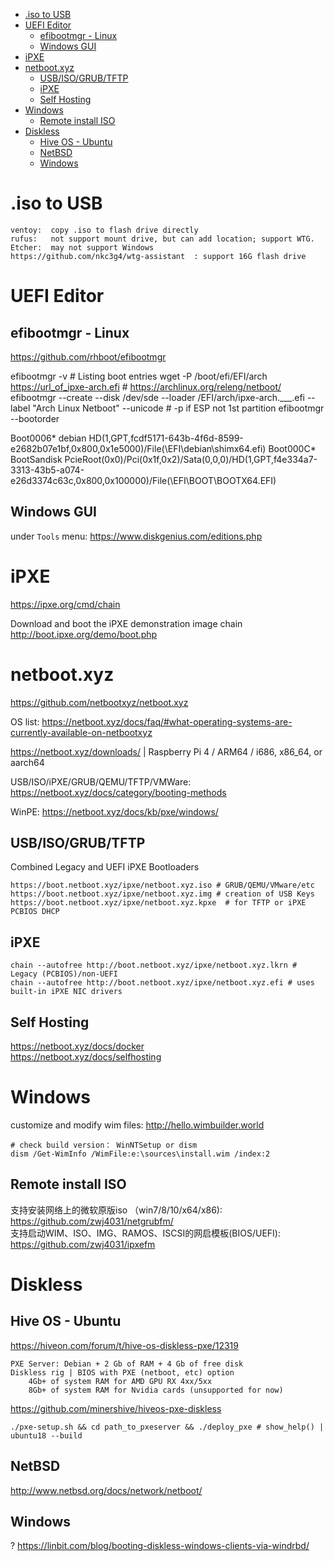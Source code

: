 - [.iso to USB](#iso-to-usb)
- [UEFI Editor](#uefi-editor)
  - [efibootmgr - Linux](#efibootmgr---linux)
  - [Windows GUI](#windows-gui)
- [iPXE](#ipxe)
- [netboot.xyz](#netbootxyz)
  - [USB/ISO/GRUB/TFTP](#usbisogrubtftp)
  - [iPXE](#ipxe-1)
  - [Self Hosting](#self-hosting)
- [Windows](#windows)
  - [Remote install ISO](#remote-install-iso)
- [Diskless](#diskless)
  - [Hive OS - Ubuntu](#hive-os---ubuntu)
  - [NetBSD](#netbsd)
  - [Windows](#windows-1)

# .iso to USB

    ventoy:  copy .iso to flash drive directly
    rufus:   not support mount drive, but can add location; support WTG.
    Etcher:  may not support Windows
    https://github.com/nkc3g4/wtg-assistant  : support 16G flash drive

# UEFI Editor
## efibootmgr - Linux
https://github.com/rhboot/efibootmgr  

  efibootmgr -v # Listing boot entries
  wget -P /boot/efi/EFI/arch https://url_of_ipxe-arch.efi  #  https://archlinux.org/releng/netboot/
  efibootmgr --create --disk /dev/sde --loader /EFI/arch/ipxe-arch.___.efi --label "Arch Linux Netboot" --unicode # -p if ESP not 1st partition
  efibootmgr --bootorder 

  Boot0006* debian        HD(1,GPT,fcdf5171-643b-4f6d-8599-e2682b07e1bf,0x800,0x1e5000)/File(\EFI\debian\shimx64.efi)
  Boot000C* BootSandisk   PcieRoot(0x0)/Pci(0x1f,0x2)/Sata(0,0,0)/HD(1,GPT,f4e334a7-3313-43b5-a074-e26d3374c63c,0x800,0x100000)/File(\EFI\BOOT\BOOTX64.EFI)

## Windows GUI
under `Tools` menu: https://www.diskgenius.com/editions.php

# iPXE
https://ipxe.org/cmd/chain

Download and boot the iPXE demonstration image
  chain http://boot.ipxe.org/demo/boot.php

# netboot.xyz
https://github.com/netbootxyz/netboot.xyz

OS list: https://netboot.xyz/docs/faq/#what-operating-systems-are-currently-available-on-netbootxyz

https://netboot.xyz/downloads/ | Raspberry Pi 4 / ARM64 / i686, x86_64, or aarch64

USB/ISO/iPXE/GRUB/QEMU/TFTP/VMWare: https://netboot.xyz/docs/category/booting-methods

WinPE: https://netboot.xyz/docs/kb/pxe/windows/

## USB/ISO/GRUB/TFTP
Combined Legacy and UEFI iPXE Bootloaders

    https://boot.netboot.xyz/ipxe/netboot.xyz.iso # GRUB/QEMU/VMware/etc
    https://boot.netboot.xyz/ipxe/netboot.xyz.img # creation of USB Keys
    https://boot.netboot.xyz/ipxe/netboot.xyz.kpxe  # for TFTP or iPXE PCBIOS DHCP

## iPXE

    chain --autofree http://boot.netboot.xyz/ipxe/netboot.xyz.lkrn # Legacy (PCBIOS)/non-UEFI
    chain --autofree http://boot.netboot.xyz/ipxe/netboot.xyz.efi # uses built-in iPXE NIC drivers

## Self Hosting
https://netboot.xyz/docs/docker  
https://netboot.xyz/docs/selfhosting

# Windows
customize and modify wim files: http://hello.wimbuilder.world

    # check build version： WinNTSetup or dism
    dism /Get-WimInfo /WimFile:e:\sources\install.wim /index:2

## Remote install ISO
支持安装网络上的微软原版iso （win7/8/10/x64/x86): https://github.com/zwj4031/netgrubfm/  
支持启动WIM、ISO、IMG、RAMOS、ISCSI的网启模板(BIOS/UEFI): https://github.com/zwj4031/ipxefm  

# Diskless
## Hive OS - Ubuntu
https://hiveon.com/forum/t/hive-os-diskless-pxe/12319

    PXE Server: Debian + 2 Gb of RAM + 4 Gb of free disk
    Diskless rig | BIOS with PXE (netboot, etc) option
        4Gb+ of system RAM for AMD GPU RX 4xx/5xx
        8Gb+ of system RAM for Nvidia cards (unsupported for now)

https://github.com/minershive/hiveos-pxe-diskless

    ./pxe-setup.sh && cd path_to_pxeserver && ./deploy_pxe # show_help() | ubuntu18 --build

## NetBSD
http://www.netbsd.org/docs/network/netboot/

## Windows
? https://linbit.com/blog/booting-diskless-windows-clients-via-windrbd/